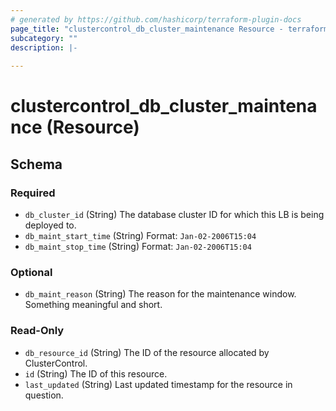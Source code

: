 ```yaml
---
# generated by https://github.com/hashicorp/terraform-plugin-docs
page_title: "clustercontrol_db_cluster_maintenance Resource - terraform-provider-clustercontrol"
subcategory: ""
description: |-
  
---
```


# clustercontrol_db_cluster_maintenance (Resource)





<!-- schema generated by tfplugindocs -->
## Schema

### Required

- `db_cluster_id` (String) The database cluster ID for which this LB is being deployed to.
- `db_maint_start_time` (String) Format: `Jan-02-2006T15:04`
- `db_maint_stop_time` (String) Format: `Jan-02-2006T15:04`

### Optional

- `db_maint_reason` (String) The reason for the maintenance window. Something meaningful and short.

### Read-Only

- `db_resource_id` (String) The ID of the resource allocated by ClusterControl.
- `id` (String) The ID of this resource.
- `last_updated` (String) Last updated timestamp for the resource in question.
